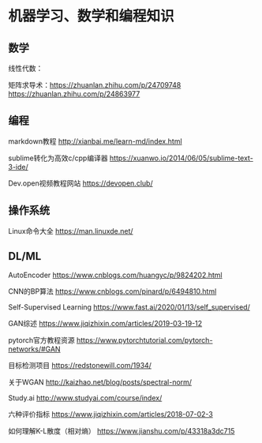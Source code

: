# 机器学习、数学和编程知识

## 数学

线性代数：

矩阵求导术：https://zhuanlan.zhihu.com/p/24709748   
          https://zhuanlan.zhihu.com/p/24863977

## 编程
   
markdown教程 http://xianbai.me/learn-md/index.html   
  
sublime转化为高效c/cpp编译器 https://xuanwo.io/2014/06/05/sublime-text-3-ide/  



Dev.open视频教程网站 https://devopen.club/

## 操作系统

Linux命令大全 https://man.linuxde.net/


## DL/ML
AutoEncoder https://www.cnblogs.com/huangyc/p/9824202.html    

CNN的BP算法 https://www.cnblogs.com/pinard/p/6494810.html    

Self-Supervised Learning https://www.fast.ai/2020/01/13/self_supervised/   

GAN综述 https://www.jiqizhixin.com/articles/2019-03-19-12   

pytorch官方教程资源 https://www.pytorchtutorial.com/pytorch-networks/#GAN   

目标检测项目 https://redstonewill.com/1934/  

关于WGAN http://kaizhao.net/blog/posts/spectral-norm/  

Study.ai http://www.studyai.com/course/index/  

六种评价指标 https://www.jiqizhixin.com/articles/2018-07-02-3  

如何理解K-L散度（相对熵） https://www.jianshu.com/p/43318a3dc715  
